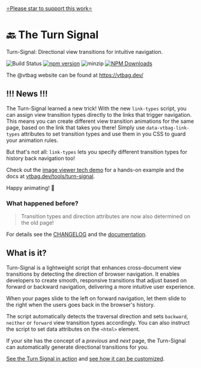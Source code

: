 [⭐️Please star to support this work⭐️](https://github.com/vtbag/turn-signal)

# 🔙 The Turn Signal

Turn-Signal: Directional view transitions for intuitive navigation.

![Build Status](https://github.com/vtbag/turn-signal/actions/workflows/run-build.yml/badge.svg)
[![npm version](https://img.shields.io/npm/v/@vtbag/turn-signal/latest)](https://www.npmjs.com/package/@vtbag/turn-signal)
![minzip](https://badgen.net/bundlephobia/minzip/@vtbag/turn-signal)
[![NPM Downloads](https://img.shields.io/npm/dw/@vtbag/turn-signal)](https://www.npmjs.com/package/@vtbag/turn-signal)

The @vtbag website can be found at https://vtbag.dev/

## !!! News !!!

The Turn-Signal learned a new trick! With the new `link-types` script, you can assign view transition types directly to the links that trigger navigation. This means you can create different view transition animations for the same page, based on the link that takes you there! Simply use `data-vtbag-link-types` attributes to set transition types and use them in you CSS to guard your animation rules.

But that's not all: `link-types` lets you specify different transition types for history back navigation too!

Check out the [image viewer tech demo](https://vtbag.dev/viewwe-demo/) for a hands-on example and the docs at [vtbag.dev/tools/turn-signal](https://vtbag.dev/tools/turn-signal#link-types).

Happy animating! 🎉





### What happened before?

> Transition types and direction attributes are now also determined on the old page!

For details see the [CHANGELOG](https://github.com/vtbag/turn-signal/blob/main/CHANGELOG.md) and the [documentation](https://vtbag.dev/tools/turn-signal/).

## What is it?

Turn-Signal is a lightweight script that enhances cross-document view transitions by detecting the direction of browser navigation. It enables developers to create smooth, responsive transitions that adjust based on forward or backward navigation, delivering a more intuitive user experience.

When your pages slide to the left on forward navigation, let them slide to the right when the users goes back in the browser's history.

The script automatically detects the traversal direction and sets `backward`, `neither` or `forward` view transition types accordingly. You can also instruct the script to set data attributes on the `<html>` element.

If your site has the concept of a _previous_ and _next_ page, the Turn-Signal can automatically generate directional transitions for you.

[See the Turn Signal in action](https://vtbag.dev/signal-demo/bag/) and [see how it can be customized](https://vtbag.dev/tools/turn-signal/).